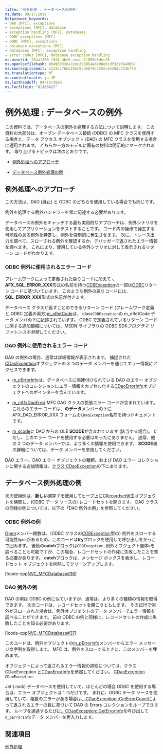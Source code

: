 ```yaml
---
title: '例外処理 : データベースの例外'
ms.date: 09/17/2019
helpviewer_keywords:
- DAO [MFC], exceptions
- exceptions [MFC], database
- exception handling [MFC], databases
- ODBC exceptions [MFC]
- ODBC [MFC], exceptions
- database exceptions [MFC]
- databases [MFC], exception handling
- error codes [MFC], database exception handling
ms.assetid: 28daf260-f824-4be6-aecc-1f859e6dec26
ms.openlocfilehash: 894960338a7e8c293054ade00e0cdf3295648bb7
ms.sourcegitcommit: c123cc76bb2b6c5cde6f4c425ece420ac733bf70
ms.translationtype: MT
ms.contentlocale: ja-JP
ms.lasthandoff: 04/14/2020
ms.locfileid: "81366622"
---
```

# <a name="exceptions-database-exceptions"></a>例外処理 : データベースの例外

この資料では、データベースの例外を処理する方法について説明します。 この資料の大部分は、オープン データベース接続 (ODBC) の MFC クラスを使用する場合と、データ アクセス オブジェクト (DAO) の MFC クラスを使用する場合に適用されます。 どちらか一方のモデルに固有の材料は明示的にマークされます。 取り上げるトピックは次のとおりです。

- [例外処理へのアプローチ](#_core_approaches_to_exception_handling)

- [データベース例外処理の例](#_core_a_database_exception.2d.handling_example)

## <a name="approaches-to-exception-handling"></a><a name="_core_approaches_to_exception_handling"></a>例外処理へのアプローチ

この方法は、DAO (廃止) と ODBC のどちらを使用している場合でも同じです。

例外を処理する例外ハンドラーを常に記述する必要があります。

データベースの例外をキャッチする最も実用的なアプローチは、例外シナリオを使用してアプリケーションをテストすることです。 コード内の操作で発生する可能性のある例外を特定し、例外を強制的に発生させます。 次に、トレース出力を調べて、スローされる例外を確認するか、デバッガーで返されたエラー情報を調べます。 これにより、使用している例外シナリオに対して表示されるリターン コードがわかります。

### <a name="error-codes-used-for-odbc-exceptions"></a>ODBC 例外に使用されるエラー コード

フレームワークによって定義された戻りコードに加えて **、AFX_SQL_ERROR_XXX**形式の名前を持つ[CDBException](../mfc/reference/cdbexception-class.md)の一部は[ODBC](../data/odbc/odbc-basics.md)リターン コードに基づいています。 このような例外の戻りコードには、 **SQL_ERROR_XXX**形式の名前が付きます。

データベース クラスが返すことのできるリターン コード (フレームワーク定義と ODBC 定義の両方)[m_nRetCode](../mfc/reference/cdbexception-class.md#m_nretcode)は、 class`CDBException`の m_nRetCode データ メンバの下に記述されています。 ODBC で定義されているリターン コードに関する追加情報については、MSDN ライブラリの ODBC SDK*プログラマ リファレンスを参照*してください。

### <a name="error-codes-used-for-dao-exceptions"></a>DAO 例外に使用されるエラー コード

DAO の例外の場合、通常は詳細情報が表示されます。 捕捉された[CDaoException](../mfc/reference/cdaoexception-class.md)オブジェクトの 3 つのデータ メンバーを通じてエラー情報にアクセスできます。

- [m_pErrorInfo](../mfc/reference/cdaoexception-class.md#m_perrorinfo)は、データベースに関連付けられている DAO のエラー オブジェクトのコレクションにエラー情報をカプセル化する[CDaoErrorInfo](../mfc/reference/cdaoerrorinfo-structure.md)オブジェクトへのポインターを含んでいます。

- [m_nAfxDaoError](../mfc/reference/cdaoexception-class.md#m_nafxdaoerror) MFC DAO クラスの拡張エラー コードが含まれています。 これらのエラー コードは、**のデータ**メンバーの下に AFX_DAO_ERROR_XXX フォームの`CDaoException`名前を持つドキュメントです。

- [m_scode](../mfc/reference/cdaoexception-class.md#m_scode)に DAO からの OLE **SCODE**が含まれています (該当する場合)。 ただし、このエラー コードを使用する必要はめったにありません。 通常、他の 2 つのデータ メンバーでは、より多くの情報を使用できます。 **SCODE**値の詳細については、データ メンバーを参照してください。

DAO エラー、DAO エラー オブジェクトの種類、および DAO エラー コレクションに関する追加情報は、[クラス CDaoException](../mfc/reference/cdaoexception-class.md)の下にあります。

## <a name="a-database-exception-handling-example"></a><a name="_core_a_database_exception.2d.handling_example"></a>データベース例外処理の例

次の使用例は、**新しい**演算子を使用してヒープ上に[CRecordset](../mfc/reference/crecordset-class.md)派生オブジェクトを構築し、(ODBC データ ソースの) レコードセットを開きます。 DAO クラスの同様の例については、以下の「DAO 例外の例」を参照してください。

### <a name="odbc-exception-example"></a>ODBC 例外の例

[Open](../mfc/reference/crecordset-class.md#open)メンバー関数は、(ODBC クラスの[CDBException](../mfc/reference/cdbexception-class.md)型の) 例外をスローする可能性`Open`があるため、このコードは**try**ブロックを使用して呼び出しをかっこで囲みます。 後続の**catch**ブロックは`CDBException`. 例外オブジェクト自体`e`を調べることも可能ですが、この場合、レコードセットの作成に失敗したことを知る必要があります。 **catch**ブロックは、メッセージ ボックスを表示し、レコードセット オブジェクトを削除してクリーンアップします。

[!code-cpp[NVC_MFCDatabase#36](../mfc/codesnippet/cpp/exceptions-database-exceptions_1.cpp)]

### <a name="dao-exception-example"></a>DAO 例外の例

DAO の例は ODBC の例に似ていますが、通常は、より多くの種類の情報を取得できます。 次のコードは、レコードセットを開こうともします。 その試行で例外がスローされた場合は、例外オブジェクトのデータ メンバーでエラー情報を調べることができます。 前の ODBC の例と同様に、レコードセットの作成に失敗したことを知る必要があります。

[!code-cpp[NVC_MFCDatabase#37](../mfc/codesnippet/cpp/exceptions-database-exceptions_2.cpp)]

このコードは、例外オブジェクトの[m_pErrorInfo](../mfc/reference/cdaoexception-class.md#m_perrorinfo)メンバーからエラー メッセージ文字列を取得します。 MFC は、例外をスローするときに、このメンバーを埋めます。

オブジェクトによって返されるエラー情報の詳細については、クラス CDaoException と[CDaoErrorInfo](../mfc/reference/cdaoerrorinfo-structure.md)を参照してください。 [CDaoException](../mfc/reference/cdaoexception-class.md) `CDaoException`

Jet (.mdb) データベースを使用していて、ほとんどの場合 ODBC を使用する場合は、エラー オブジェクトは 1 つだけです。 まれに、ODBC データ ソースを使用していて、複数のエラーがある場合は[、CDaoException::GetErrorCount](../mfc/reference/cdaoexception-class.md#geterrorcount)によって返されるエラーの数に基づいて DAO の Errors コレクションをループできます。 ループを通過するたびに[、CDaoException::GetErrorInfo](../mfc/reference/cdaoexception-class.md#geterrorinfo)を呼び出して`m_pErrorInfo`データ メンバーを再入力します。

## <a name="see-also"></a>関連項目

[例外処理](../mfc/exception-handling-in-mfc.md)
